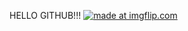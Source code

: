 HELLO GITHUB!!!
<a href="https://imgflip.com/gif/2yi717"><img src="https://i.imgflip.com/2yi717.gif" title="made at imgflip.com"/></a>
